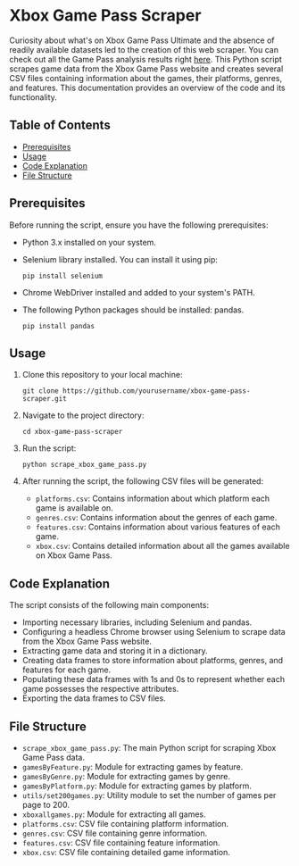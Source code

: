 
# Xbox Game Pass Scraper
Curiosity about what's on Xbox Game Pass Ultimate and the absence of readily available datasets led to the creation of this web scraper. You can check out all the Game Pass analysis results right [here](https://debora-dinis.github.io/project7.html).
This Python script scrapes game data from the Xbox Game Pass website and creates several CSV files containing information about the games, their platforms, genres, and features. This documentation provides an overview of the code and its functionality.

## Table of Contents

- [Prerequisites](#prerequisites)
- [Usage](#usage)
- [Code Explanation](#code-explanation)
- [File Structure](#file-structure)

## Prerequisites

Before running the script, ensure you have the following prerequisites:

- Python 3.x installed on your system.
- Selenium library installed. You can install it using pip:

  ```
  pip install selenium
  ```

- Chrome WebDriver installed and added to your system's PATH.

- The following Python packages should be installed: pandas.

  ```
  pip install pandas
  ```

## Usage

1. Clone this repository to your local machine:

   ```
   git clone https://github.com/yourusername/xbox-game-pass-scraper.git
   ```

2. Navigate to the project directory:

   ```
   cd xbox-game-pass-scraper
   ```

3. Run the script:

   ```
   python scrape_xbox_game_pass.py
   ```

4. After running the script, the following CSV files will be generated:

   - `platforms.csv`: Contains information about which platform each game is available on.
   - `genres.csv`: Contains information about the genres of each game.
   - `features.csv`: Contains information about various features of each game.
   - `xbox.csv`: Contains detailed information about all the games available on Xbox Game Pass.

## Code Explanation

The script consists of the following main components:

- Importing necessary libraries, including Selenium and pandas.
- Configuring a headless Chrome browser using Selenium to scrape data from the Xbox Game Pass website.
- Extracting game data and storing it in a dictionary.
- Creating data frames to store information about platforms, genres, and features for each game.
- Populating these data frames with 1s and 0s to represent whether each game possesses the respective attributes.
- Exporting the data frames to CSV files.



## File Structure

- `scrape_xbox_game_pass.py`: The main Python script for scraping Xbox Game Pass data.
- `gamesByFeature.py`: Module for extracting games by feature.
- `gamesByGenre.py`: Module for extracting games by genre.
- `gamesByPlatform.py`: Module for extracting games by platform.
- `utils/set200games.py`: Utility module to set the number of games per page to 200.
- `xboxallgames.py`: Module for extracting all games.
- `platforms.csv`: CSV file containing platform information.
- `genres.csv`: CSV file containing genre information.
- `features.csv`: CSV file containing feature information.
- `xbox.csv`: CSV file containing detailed game information.











